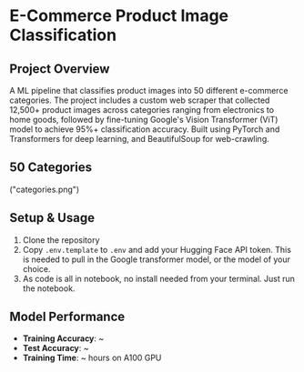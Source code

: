 # E-Commerce Product Image Classification

## Project Overview
A ML pipeline that classifies product images into 50 different e-commerce categories. The project includes a custom web scraper that collected 12,500+ product images across categories ranging from electronics to home goods, followed by fine-tuning Google's Vision Transformer (ViT) model to achieve 95%+ classification accuracy.
Built using PyTorch and Transformers for deep learning, and BeautifulSoup for web-crawling.

## 50 Categories
("categories.png")
## Setup & Usage
1. Clone the repository
2. Copy `.env.template` to `.env` and add your Hugging Face API token. This is needed to pull in the Google transformer model, or the model of your choice.
3. As code is all in notebook, no install needed from your terminal. Just run the notebook.

## Model Performance
- **Training Accuracy**: ~
- **Test Accuracy**: ~
- **Training Time**: ~ hours on A100 GPU
